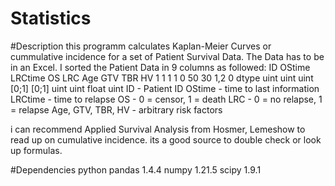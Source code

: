 # Statistics

#Description
this programm calculates Kaplan-Meier Curves or cummulative incidence for a set of Patient Survival Data. 
The Data has to be in an Excel.
I sorted the Patient Data in 9 columns as followed:
          ID    OStime  LRCtime  OS    LRC    Age    GTV   TBR    HV
          1     1       1        1     0      50     30    1,2    0
dtype    uint   uint    uint    [0;1]  [0;1]  uint   uint  float  uint
ID                 - Patient ID
OStime             - time to last information
LRCtime            - time to relapse
OS                 - 0 = censor, 1 = death
LRC                - 0 = no relapse, 1 = relapse
Age, GTV, TBR, HV  -  arbitrary risk factors

i can recommend Applied Survival Analysis from Hosmer, Lemeshow to read up on cumulative incidence.
its a good source to double check or look up formulas.

#Dependencies
  python
  pandas 1.4.4
  numpy 1.21.5
  scipy 1.9.1

  

